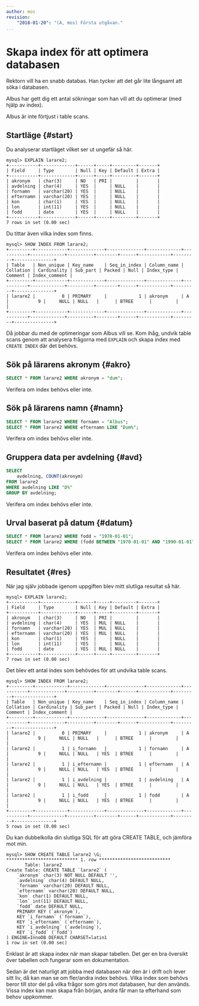 ```yaml
---
author: mos
revision:
    "2018-01-20": "(A, mos) Första utgåvan."
...
```

Skapa index för att optimera databasen
==================================

Rektorn vill ha en snabb databas. Han tycker att det går lite långsamt att söka i databasen.

Albus har gett dig ett antal sökningar som han vill att du optimerar (med hjälp av index).

Albus är inte förtjust i table scans.



Startläge {#start}
----------------------------------

Du analyserar startläget vilket ser ut ungefär så här.

```text
mysql> EXPLAIN larare2;
+-----------+-------------+------+-----+---------+-------+
| Field     | Type        | Null | Key | Default | Extra |
+-----------+-------------+------+-----+---------+-------+
| akronym   | char(3)     | NO   | PRI |         |       |
| avdelning | char(4)     | YES  |     | NULL    |       |
| fornamn   | varchar(20) | YES  |     | NULL    |       |
| efternamn | varchar(20) | YES  |     | NULL    |       |
| kon       | char(1)     | YES  |     | NULL    |       |
| lon       | int(11)     | YES  |     | NULL    |       |
| fodd      | date        | YES  |     | NULL    |       |
+-----------+-------------+------+-----+---------+-------+
7 rows in set (0.00 sec)
```

Du tittar även vilka index som finns.

```text
mysql> SHOW INDEX FROM larare2;
+---------+------------+-------------+--------------+-------------+-----------+-------------+----------+--------+------+------------+---------+---------------+
| Table   | Non_unique | Key_name    | Seq_in_index | Column_name | Collation | Cardinality | Sub_part | Packed | Null | Index_type | Comment | Index_comment |
+---------+------------+-------------+--------------+-------------+-----------+-------------+----------+--------+------+------------+---------+---------------+
| larare2 |          0 | PRIMARY     |            1 | akronym     | A         |           9 |     NULL | NULL   |      | BTREE      |         |               |
+---------+------------+-------------+--------------+-------------+-----------+-------------+----------+--------+------+------------+---------+---------------+
```

Då jobbar du med de optimeringar som Albus vill se. Kom ihåg, undvik table scans genom att analysera frågorna med `EXPLAIN` och skapa index med `CREATE INDEX` där det behövs.



Sök på lärarens akronym {#akro}
----------------------------------

```sql
SELECT * FROM larare2 WHERE akronym = "dum";
```

Verifera om index behövs eller inte.



Sök på lärarens namn {#namn}
----------------------------------

```sql
SELECT * FROM larare2 WHERE fornamn = "Albus";
SELECT * FROM larare2 WHERE efternamn LIKE "Dum%";
```

Verifera om index behövs eller inte.



Gruppera data per avdelning {#avd}
----------------------------------

```sql
SELECT
    avdelning, COUNT(akronym)
FROM larare2
WHERE avdelning LIKE "D%"
GROUP BY avdelning;
```

Verifera om index behövs eller inte.



Urval baserat på datum {#datum}
----------------------------------

```sql
SELECT * FROM larare2 WHERE fodd = "1970-01-01";
SELECT * FROM larare2 WHERE (fodd BETWEEN "1970-01-01" AND "1990-01-01");
```

Verifera om index behövs eller inte.



Resultatet {#res}
----------------------------------

När jag själv jobbade igenom uppgiften blev mitt slutliga resultat så här.

```text
mysql> EXPLAIN larare2;
+-----------+-------------+------+-----+---------+-------+
| Field     | Type        | Null | Key | Default | Extra |
+-----------+-------------+------+-----+---------+-------+
| akronym   | char(3)     | NO   | PRI |         |       |
| avdelning | char(4)     | YES  | MUL | NULL    |       |
| fornamn   | varchar(20) | YES  | MUL | NULL    |       |
| efternamn | varchar(20) | YES  | MUL | NULL    |       |
| kon       | char(1)     | YES  |     | NULL    |       |
| lon       | int(11)     | YES  |     | NULL    |       |
| fodd      | date        | YES  | MUL | NULL    |       |
+-----------+-------------+------+-----+---------+-------+
7 rows in set (0.00 sec)
```

Det blev ett antal index som behövdes för att undvika table scans.

```text
mysql> SHOW INDEX FROM larare2;
+---------+------------+-------------+--------------+-------------+-----------+-------------+----------+--------+------+------------+---------+---------------+
| Table   | Non_unique | Key_name    | Seq_in_index | Column_name | Collation | Cardinality | Sub_part | Packed | Null | Index_type | Comment | Index_comment |
+---------+------------+-------------+--------------+-------------+-----------+-------------+----------+--------+------+------------+---------+---------------+
| larare2 |          0 | PRIMARY     |            1 | akronym     | A         |           9 |     NULL | NULL   |      | BTREE      |         |               |
| larare2 |          1 | i_fornamn   |            1 | fornamn     | A         |           9 |     NULL | NULL   | YES  | BTREE      |         |               |
| larare2 |          1 | i_efternamn |            1 | efternamn   | A         |           9 |     NULL | NULL   | YES  | BTREE      |         |               |
| larare2 |          1 | i_avdelning |            1 | avdelning   | A         |           9 |     NULL | NULL   | YES  | BTREE      |         |               |
| larare2 |          1 | i_fodd      |            1 | fodd        | A         |           9 |     NULL | NULL   | YES  | BTREE      |         |               |
+---------+------------+-------------+--------------+-------------+-----------+-------------+----------+--------+------+------------+---------+---------------+
5 rows in set (0.00 sec)
```

Du kan dubbelkolla din slutliga SQL för att göra CREATE TABLE, och jämföra mot min.

```text
mysql> SHOW CREATE TABLE larare2 \G;
*************************** 1. row ***************************
       Table: larare2
Create Table: CREATE TABLE `larare2` (
    `akronym` char(3) NOT NULL DEFAULT '',
    `avdelning` char(4) DEFAULT NULL,
    `fornamn` varchar(20) DEFAULT NULL,
    `efternamn` varchar(20) DEFAULT NULL,
    `kon` char(1) DEFAULT NULL,
    `lon` int(11) DEFAULT NULL,
    `fodd` date DEFAULT NULL,
    PRIMARY KEY (`akronym`),
    KEY `i_fornamn` (`fornamn`),
    KEY `i_efternamn` (`efternamn`),
    KEY `i_avdelning` (`avdelning`),
    KEY `i_fodd` (`fodd`)
) ENGINE=InnoDB DEFAULT CHARSET=latin1
1 row in set (0.00 sec)
```

Enklast är att skapa index när man skapar tabellen. Det ger en bra översikt över tabellen och fungerar som en dokumentation.

Sedan är det naturligt att jobba med databasen när den är i drift och lever sitt liv, då kan man se om fler/andra index behövs. Vilka index som behövs beror till stor del på vilka frågor som görs mot databasen, hur den används. Vissa index kan man skapa från början, andra får man ta efterhand som behov uppkommer.
